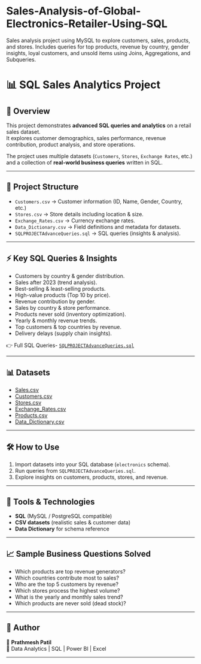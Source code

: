 # Sales-Analysis-of-Global-Electronics-Retailer-Using-SQL
Sales analysis project using MySQL to explore customers, sales, products, and stores. Includes queries for top products, revenue by country, gender insights, loyal customers, and unsold items using Joins, Aggregations, and Subqueries.
# 📊 SQL Sales Analytics Project

## 📌 Overview
This project demonstrates **advanced SQL queries and analytics** on a retail sales dataset.  
It explores customer demographics, sales performance, revenue contribution, product analysis, and store operations.

The project uses multiple datasets (`Customers`, `Stores`, `Exchange Rates`, etc.) and a collection of **real-world business queries** written in SQL.

---

## 📂 Project Structure
- `Customers.csv` → Customer information (ID, Name, Gender, Country, etc.)
- `Stores.csv` → Store details including location & size.
- `Exchange_Rates.csv` → Currency exchange rates.
- `Data_Dictionary.csv` → Field definitions and metadata for datasets.
- `SQLPROJECTAdvanceQueries.sql` → SQL queries (insights & analysis).

---

## ⚡ Key SQL Queries & Insights
- Customers by country & gender distribution.
- Sales after 2023 (trend analysis).
- Best-selling & least-selling products.
- High-value products (Top 10 by price).
- Revenue contribution by gender.
- Sales by country & store performance.
- Products never sold (inventory optimization).
- Yearly & monthly revenue trends.
- Top customers & top countries by revenue.
- Delivery delays (supply chain insights).

👉 Full SQL Queries- [`SQLPROJECTAdvanceQueries.sql`](./SQLPROJECTAdvanceQueries.sql)

---

## 📊 Datasets
- [Sales.csv](.\Sales.csv)
- [Customers.csv](./Customers.csv)  
- [Stores.csv](./Stores.csv)  
- [Exchange_Rates.csv](./Exchange_Rates.csv)  
- [Products.csv](.\Products.csv)
- [Data_Dictionary.csv](./Data_Dictionary.csv)




---

## 🛠️ How to Use
1. Import datasets into your SQL database (`electronics` schema).
2. Run queries from `SQLPROJECTAdvanceQueries.sql`.
3. Explore insights on customers, products, stores, and revenue.

---

## 🚀 Tools & Technologies
- **SQL** (MySQL / PostgreSQL compatible)
- **CSV datasets** (realistic sales & customer data)
- **Data Dictionary** for schema reference

---

## 📈 Sample Business Questions Solved
- Which products are top revenue generators?
- Which countries contribute most to sales?
- Who are the top 5 customers by revenue?
- Which stores process the highest volume?
- What is the yearly and monthly sales trend?
- Which products are never sold (dead stock)?

---

## 📌 Author
👤 **Prathmesh Patil**  
💼 Data Analytics | SQL | Power BI | Excel  

---

